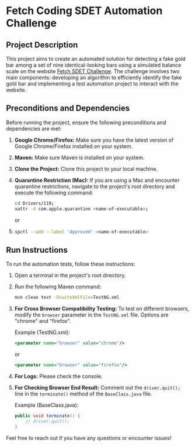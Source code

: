 # Fetch Coding SDET Automation Challenge

## Project Description

This project aims to create an automated solution for detecting a fake gold bar among a set of nine identical-looking bars using a simulated balance scale on the website [Fetch SDET Challenge](http://sdetchallenge.fetch.com/). The challenge involves two main components: developing an algorithm to efficiently identify the fake gold bar and implementing a test automation project to interact with the website.

## Preconditions and Dependencies

Before running the project, ensure the following preconditions and dependencies are met:

1. **Google Chrome/Firefox:** Make sure you have the latest version of Google Chrome/Firefox installed on your system.

2. **Maven:** Make sure Maven is installed on your system.

3. **Clone the Project:** Clone this project to your local machine.

4. **Quarantine Restriction (Mac):** If you are using a Mac and encounter quarantine restrictions, navigate to the project's root directory and execute the following command:

    ```bash
    cd Drivers/119;
    xattr -d com.apple.quarantine <name-of-executable>;
    ```
   or
5. ```bash
   spctl --add --label 'Approved' <name-of-executable>
   ```
   


## Run Instructions

To run the automation tests, follow these instructions:

1. Open a terminal in the project's root directory.

2. Run the following Maven command:

    ```bash
    mvn clean test -DsuiteXmlFile=TestNG.xml
    ```
3. **For Cross Browser Compatibility Testing:** To test on different browsers, modify the `browser` parameter in the `TestNG.xml` file. Options are "chrome" and "firefox".

   Example (TestNG.xml):
    ```xml
    <parameter name="browser" value="chrome"/>
    ```
   or
    ```xml
    <parameter name="browser" value="firefox"/>
    ```
4. **For Logs:** Please check the console.
5. **For Checking Browser End Result:** Comment out the `driver.quit();` line in the `terminate()` method of the `BaseClass.java` file.

   Example (BaseClass.java):
    ```java
    public void terminate() {
        // driver.quit();
    }
    ```

Feel free to reach out if you have any questions or encounter issues!


